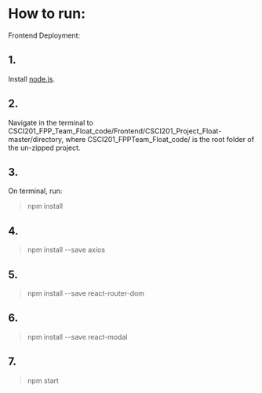 
# How to run:
Frontend Deployment:
## 1. 
Install [node.js](https://nodejs.org/en/download/).
## 2. 
Navigate in the terminal to CSCI201_FPP_Team_Float_code/Frontend/CSCI201_Project_Float-master/directory, where CSCI201_FPPTeam_Float_code/ is the root folder of the un-zipped project.
## 3. 
On terminal, run:
>npm install
## 4.
>npm install --save axios
## 5.
>npm install --save react-router-dom
## 6.
>npm install --save react-modal
## 7.
>npm start